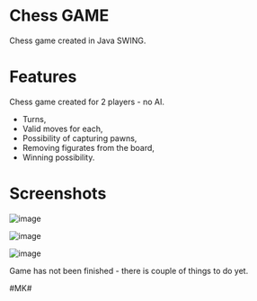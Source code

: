 # Chess GAME
Chess game created in Java SWING.

# Features
Chess game created for 2 players - no AI.
- Turns,
- Valid moves for each,
- Possibility of capturing pawns,
- Removing figurates from the board,
- Winning possibility.

# Screenshots

![image](https://user-images.githubusercontent.com/82573905/146777770-5200c9c2-355f-4339-97de-ceff919d8b54.png)

![image](https://user-images.githubusercontent.com/82573905/146779860-364e26f8-07b9-4096-a78a-33ab5f233435.png)

![image](https://user-images.githubusercontent.com/82573905/146781875-548b500d-db7e-4d61-9a7d-55c513bab662.png)






Game has not been finished - there is couple of things to do yet.

#MK#
